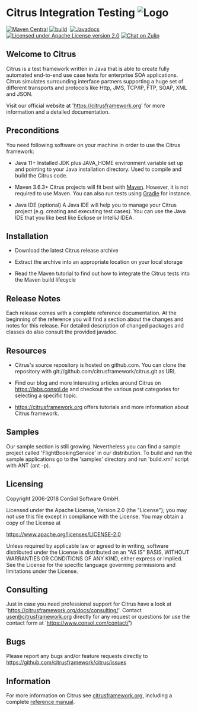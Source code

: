 Citrus Integration Testing ![Logo][1]
==============

[![Maven Central](https://maven-badges.herokuapp.com/maven-central/com.consol.citrus/citrus/badge.svg?style=flat-square)](https://search.maven.org/search?q=g:com.consol.citrus)
[![build](https://github.com/citrusframework/citrus/workflows/build/badge.svg?branch=master)](https://github.com/citrusframework/citrus/actions) 
[![<Sonarcloud quality gate>](https://sonarcloud.io/api/project_badges/measure?project=citrus&metric=alert_status)](https://sonarcloud.io/dashboard?id=citrus)
[![Javadocs](http://javadoc.io/badge/com.consol.citrus/citrus-core.svg)](http://javadoc.io/doc/com.consol.citrus/citrus-core)
[![Licensed under Apache License version 2.0](https://img.shields.io/github/license/openshift/origin.svg?maxAge=2592000)](https://www.apache.org/licenses/LICENSE-2.0")
[![Chat on Zulip](https://img.shields.io/badge/zulip-join_chat-brightgreen.svg)](https://citrusframework.zulipchat.com)

Welcome to Citrus
---------

Citrus is a test framework written in Java that is able to create
fully automated end-to-end use case tests for enterprise SOA
applications. Citrus simulates surrounding interface partners
supporting a huge set of different transports and protocols like
Http, JMS, TCP/IP, FTP, SOAP, XML and JSON.

Visit our official website at 'https://citrusframework.org'
for more information and a detailed documentation.

Preconditions
---------

You need following software on your machine in order to use the
Citrus framework:

* Java 11+
Installed JDK plus JAVA_HOME environment variable set
up and pointing to your Java installation directory. Used to compile and build the Citrus code.

* Maven 3.6.3+
Citrus projects will fit best with [Maven](https://maven.apache.org).
However, it is not required to use Maven. You can also run tests using [Gradle](https://gradle.org/) for instance.

* Java IDE (optional)
A Java IDE will help you to manage your Citrus project (e.g. creating
and executing test cases). You can use the Java IDE that you like best like Eclipse or IntelliJ IDEA.
 
Installation
---------

* Download the latest Citrus release archive

* Extract the archive into an appropriate location on your local storage

* Read the Maven tutorial to find out how to integrate the Citrus tests
into the Maven build lifecycle

Release Notes
---------

Each release comes with a complete reference documentation. At the beginning of
the reference you will find a section about the changes and notes for this release. For detailed 
description of changed packages and classes do also consult the provided javadoc.

Resources
---------

* Citrus's source repository is hosted on github.com. You can clone the
repository with git://github.com/citrusframework/citrus.git as URL

* Find our blog and more interesting articles around Citrus on
https://labs.consol.de and checkout the various post categories for
selecting a specific topic.

* https://citrusframework.org offers tutorials and more information about
Citrus framework.

Samples
---------

Our sample section is still growing. Nevertheless you can find a sample
project called 'FlightBookingService' in our distribution. To build and
run the sample applications go to the 'samples' directory and run 'build.xml'
script with ANT (ant -p).

Licensing
---------
  
Copyright 2006-2018 ConSol Software GmbH.

Licensed under the Apache License, Version 2.0 (the "License");
you may not use this file except in compliance with the License.
You may obtain a copy of the License at

  https://www.apache.org/licenses/LICENSE-2.0

Unless required by applicable law or agreed to in writing, software
distributed under the License is distributed on an "AS IS" BASIS,
WITHOUT WARRANTIES OR CONDITIONS OF ANY KIND, either express or implied.
See the License for the specific language governing permissions and
limitations under the License.
  
Consulting
---------

Just in case you need professional support for Citrus have a look at
'https://citrusframework.org/docs/consulting/'.
Contact user@citrusframework.org directly for any request or questions
(or use the contact form at 'https://www.consol.com/contact/')

Bugs
---------

Please report any bugs and/or feature requests directly to https://github.com/citrusframework/citrus/issues

Information
---------

For more information on Citrus see [citrusframework.org][2], including
a complete [reference manual][3].

 [1]: https://citrusframework.org/img/brand-logo.png "Citrus"
 [2]: https://citrusframework.org
 [3]: https://citrusframework.org/citrus/reference/html/index.html
